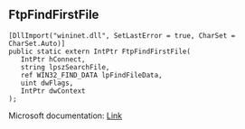 ## FtpFindFirstFile

```
[DllImport("wininet.dll", SetLastError = true, CharSet = CharSet.Auto)]
public static extern IntPtr FtpFindFirstFile(
   IntPtr hConnect,
   string lpszSearchFile,
   ref WIN32_FIND_DATA lpFindFileData,
   uint dwFlags,
   IntPtr dwContext
);
```

Microsoft documentation: [Link](https://docs.microsoft.com/en-us/windows/win32/api/wininet/nf-wininet-ftpfindfirstfilea)
